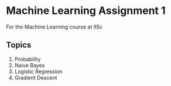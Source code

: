 # Machine Learning Assignment 1
For the Machine Learning course at IISc
## Topics
1. Probability
2. Naive Bayes 
3. Logistic Regression
4. Gradient Descent
